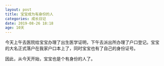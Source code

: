 ```yaml
---
layout: post
title: 宝宝成为有身份的人
categories: 成长日记
date: 2019-08-26 18:18
age: 10天
---
```


今天上午去医院给宝宝办理了出生医学证明，下午去派出所办理了户口登记。宝宝的大名正式落户在我家户口本上了，同时宝宝也有了自己的身份证号。

<!--more-->

因此，从今天开始，宝宝也是个有身份的人了。
